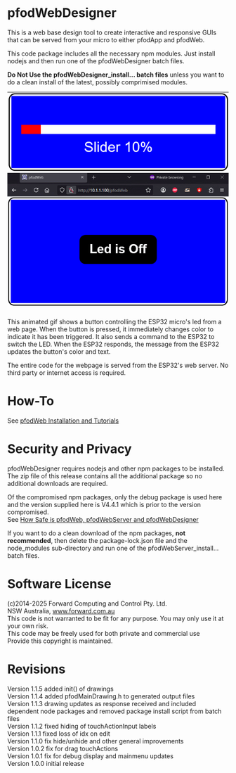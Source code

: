 # pfodWebDesigner
This is a web base design tool to create interactive and responsive GUIs that can be served from your micro to either pfodApp and pfodWeb.  

This code package includes all the necessary npm modules. Just install nodejs and then run one of the pfodWebDesigner batch files.  

**Do Not Use the pfodWebDesigner_install... batch files** unless you want to do a clean install of the latest, possibly comprimised modules.   

<img src="./gif/Slider.gif"/>  
<img src="./gif/LedNoOffGUI.gif"/>

This animated gif shows a button controlling the ESP32 micro's led from a web page. 
When the button is pressed, it immediately changes color to indicate it has been triggered.
It also sends a command to the ESP32 to switch the LED. When the ESP32 responds, the message from the ESP32 updates the button's color and text.  

The entire code for the webpage is served from the ESP32's web server.  No third party or internet access is required.

# How-To
See [pfodWeb Installation and Tutorials](https://www.forward.com.au/pfod/pfodWeb/index.html)  

# Security and Privacy
pfodWebDesigner requires nodejs and other npm packages to be installed. The zip file of this release contains all the additional package so no additional downloads are required.  

Of the compromised npm packages, only the debug package is used here and the version supplied here is V4.4.1 which is prior to the version compromised.  
See [How Safe is pfodWeb, pfodWebServer and pfodWebDesigner](https://www.forward.com.au/pfod/pfodWeb/index.html#safe)  

If you want to do a clean download of the npm packages, **not recommended**, then delete the package-lock.json file and the node_modules sub-directory and run one of the pfodWebServer_install... batch files.  

# Software License
(c)2014-2025 Forward Computing and Control Pty. Ltd.  
NSW Australia, www.forward.com.au  
This code is not warranted to be fit for any purpose. You may only use it at your own risk.  
This code may be freely used for both private and commercial use  
Provide this copyright is maintained.  

# Revisions
Version 1.1.5 added init() of drawings  
Version 1.1.4 added pfodMainDrawing.h to generated output files  
Version 1.1.3 drawing updates as response received and included dependent node packages and removed package install script from batch files  
Version 1.1.2 fixed hiding of touchActionInput labels  
Version 1.1.1 fixed loss of idx on edit  
Version 1.1.0 fix hide/unhide and other general improvements  
Version 1.0.2 fix for drag touchActions  
Version 1.0.1 fix for debug display and mainmenu updates  
Version 1.0.0 initial release  

